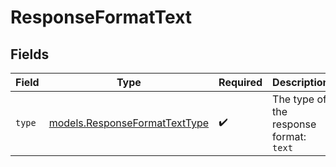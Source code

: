 # ResponseFormatText


## Fields

| Field                                                                | Type                                                                 | Required                                                             | Description                                                          |
| -------------------------------------------------------------------- | -------------------------------------------------------------------- | -------------------------------------------------------------------- | -------------------------------------------------------------------- |
| `type`                                                               | [models.ResponseFormatTextType](../models/responseformattexttype.md) | :heavy_check_mark:                                                   | The type of the response format: `text`                              |